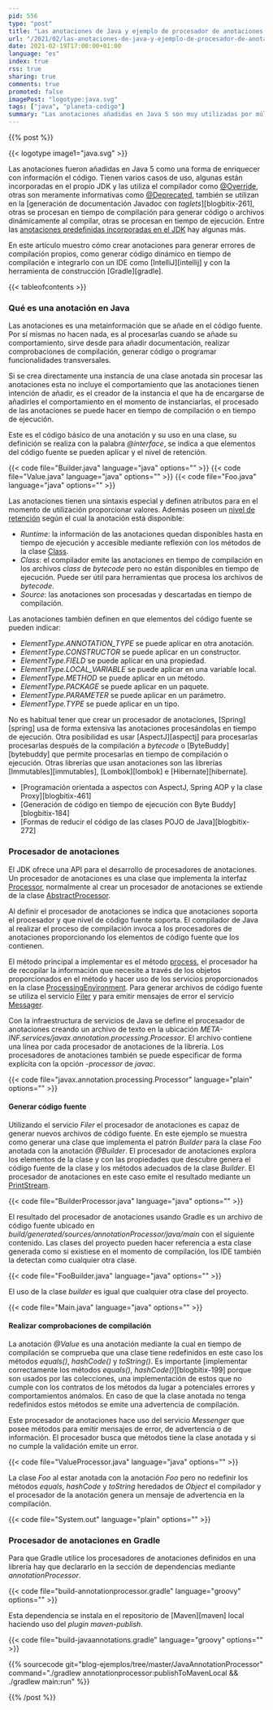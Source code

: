```yaml
---
pid: 556
type: "post"
title: "Las anotaciones de Java y ejemplo de procesador de anotaciones en tiempo de compilación"
url: "/2021/02/las-anotaciones-de-java-y-ejemplo-de-procesador-de-anotaciones-en-tiempo-de-compilacion/"
date: 2021-02-19T17:00:00+01:00
language: "es"
index: true
rss: true
sharing: true
comments: true
promoted: false
imagePost: "logotype:java.svg"
tags: ["java", "planeta-codigo"]
summary: "Las anotaciones añadidas en Java 5 son muy utilizadas por múltiples librerías entre ellas Hibernate, Spring o Immutables. Desde Java 6 se ofrece una API para el procesamiento de las anotaciones en tiempo de compilación que permiten generar archivos de código fuente o emitir mensajes de error. Los procesadores de anotaciones son invocados por el compilador de Java permitiendo extender su comportamiento. En el artículo se muestra una implementación para generar clases que implementan el patrón _Builder_ y otro para realizar comprobaciones."
---
```


{{% post %}}

{{< logotype image1="java.svg" >}}

Las anotaciones fueron añadidas en Java 5 como una forma de enriquecer con información el código. Tienen varios casos de uso, algunas están incorporadas en el propio JDK y las utiliza el compilador como [@Override](javadoc11:java.base/java/lang/Override.html), otras son meramente informativas como [@Deprecated](javadoc11:java.base/java/lang/Deprecated.html), también se utilizan en la [generación de documentación Javadoc con _taglets_][blogbitix-261], otras se procesan en tiempo de compilación para generar código o archivos dinámicamente al compilar, otras se procesan en tiempo de ejecución. Entre las [anotaciones predefinidas incorporadas en el JDK](https://docs.oracle.com/javase/tutorial/java/annotations/predefined.html) hay algunas más.

En este artículo muestro cómo crear anotaciones para generar errores de compilación propios, como generar código dinámico en tiempo de compilación e integrarlo con un IDE como [IntelliJ][intellij] y con la herramienta de construcción [Gradle][gradle].

{{< tableofcontents >}}

### Qué es una anotación en Java

Las anotaciones es una metainformación que se añade en el código fuente. Por sí mismas no hacen nada, es al procesarlas cuando se añade su comportamiento, sirve desde para añadir documentación, realizar comprobaciones de compilación, generar código o programar funcionalidades transversales.

Si se crea directamente una instancia de una clase anotada sin procesar las anotaciones esta no incluye el comportamiento que las anotaciones tienen intención de añadir, es el creador de la instancia el que ha de encargarse de añadirles el comportamiento en el momento de instanciarlas, el procesado de las anotaciones se puede hacer en tiempo de compilación o en tiempo de ejecución.

Este es el código básico de una anotación y su uso en una clase, su definición se realiza con la palabra _@interface_, se indica a que elementos del código fuente se pueden aplicar y el nivel de retención.

{{< code file="Builder.java" language="java" options="" >}}
{{< code file="Value.java" language="java" options="" >}}
{{< code file="Foo.java" language="java" options="" >}}

Las anotaciones tienen una sintaxis especial y definen atributos para en el momento de utilización proporcionar valores. Además poseen un [nivel de retención](javadoc11:java.base/java/lang/annotation/RetentionPolicy.html) según el cual la anotación está disponible:

* _Runtime_: la información de las anotaciones quedan disponibles hasta en tiempo de ejecución y accesible mediante reflexión con los métodos de la clase [Class](javadoc11:java.base/java/lang/Class.html).
* _Class_: el compilador emite las anotaciones en tiempo de compilación en los archivos _class_ de _bytecode_ pero no están disponibles en tiempo de ejecución. Puede ser útil para herramientas que procesa los archivos de _bytecode_.
* _Source_: las anotaciones son procesadas y descartadas en tiempo de compilación.

Las anotaciones también definen en que elementos del código fuente se pueden indicar:

* _ElementType.ANNOTATION\_TYPE_ se puede aplicar en otra anotación.
* _ElementType.CONSTRUCTOR_ se puede aplicar en un constructor.
* _ElementType.FIELD_ se puede aplicar en una propiedad.
* _ElementType.LOCAL\_VARIABLE_ se puede aplicar en una variable local.
* _ElementType.METHOD_ se puede aplicar en un método.
* _ElementType.PACKAGE_ se puede aplicar en un paquete.
* _ElementType.PARAMETER_ se puede aplicar en un parámetro.
* _ElementType.TYPE_ se puede aplicar en un tipo.

No es habitual tener que crear un procesador de anotaciones, [Spring][spring] usa de forma extensiva las anotaciones procesándolas en tiempo de ejecución. Otra posibilidad es usar [AspectJ][aspectj] para procesarlas procesarlas después de la compilación a _bytecode_ o [ByteBuddy][bytebuddy] que permite procesarlas en tiempo de compilación o ejecución. Otras librerías que usan anotaciones son las librerías [Immutables][immutables], [Lombok][lombok] e [Hibernate][hibernate].

* [Programación orientada a aspectos con AspectJ, Spring AOP y la clase Proxy][blogbitix-461]
* [Generación de código en tiempo de ejecución con Byte Buddy][blogbitix-184]
* [Formas de reducir el código de las clases POJO de Java][blogbitix-272]

### Procesador de anotaciones

El JDK ofrece una API para el desarrollo de procesadores de anotaciones. Un procesador de anotaciones es una clase que implementa la interfaz [Processor](javadoc11:java.compiler/javax/annotation/processing/Processor.html), normalmente al crear un procesador de anotaciones se extiende de la clase [AbstractProcessor](javadoc11:java.compiler/javax/annotation/processing/AbstractProcessor.html).

Al definir el procesador de anotaciones se indica que anotaciones soporta el procesador y que nivel de código fuente soporta. El compilador de Java al realizar el proceso de compilación invoca a los procesadores de anotaciones proporcionando los elementos de código fuente que los contienen.

El método principal a implementar es el método [process](javadoc11:java.compiler/javax/annotation/processing/Processor.html#process(java.util.Set,javax.annotation.processing.RoundEnvironment)), el procesador ha de recopilar la información que necesite a través de los objetos proporcionados en el método y hacer uso de los servicios proporcionados en la clase [ProcessingEnvironment](javadoc11:java.compiler/javax/annotation/processing/ProcessingEnvironment.html). Para generar archivos de código fuente se utiliza el servicio [Filer](javadoc11:java.compiler/javax/annotation/processing/Filer.html) y para emitir mensajes de error el servicio [Messager](javadoc11:java.compiler/javax/annotation/processing/Messager.html).

Con la infraestructura de servicios de Java se define el procesador de anotaciones creando un archivo de texto en la ubicación _META-INF.services/javax.annotation.processing.Processor_. El archivo contiene una línea por cada procesador de anotaciones de la librería. Los procesadores de anotaciones también se puede especificar de forma explícita con la opción _-processor_ de _javac_.

{{< code file="javax.annotation.processing.Processor" language="plain" options="" >}}

#### Generar código fuente

Utilizando el servicio _Filer_ el procesador de anotaciones es capaz de generar nuevos archivos de código fuente. En este ejemplo se muestra como generar una clase que implementa el patrón _Builder_ para la clase _Foo_ anotada con la anotación _@Builder_. El procesador de anotaciones explora los elementos de la clase y con las propiedades que descubre genera el código fuente de la clase y los métodos adecuados de la clase _Builder_. El procesador de anotaciones en este caso emite el resultado mediante un [PrintStream](javadoc11:java.base/java/io/PrintStream.html).

{{< code file="BuilderProcessor.java" language="java" options="" >}}

El resultado del procesador de anotaciones usando Gradle es un archivo de código fuente ubicado en _build/generated/sources/annotationProcessor/java/main_ con el siguiente contenido. Las clases del proyecto pueden hacer referencia a esta clase generada como si existiese en el momento de compilación, los IDE también la detectan como cualquier otra clase.

{{< code file="FooBuilder.java" language="java" options="" >}}

El uso de la clase _builder_ es igual que cualquier otra clase del proyecto.

{{< code file="Main.java" language="java" options="" >}}

#### Realizar comprobaciones de compilación

La anotación _@Value_ es una anotación mediante la cual en tiempo de compilación se comprueba que una clase tiene redefinidos en este caso los métodos _equals()_, _hashCode()_ y _toString()_. Es importante [implementar correctamente los métodos _equals()_, _hashCode()_][blogbitix-199] porque son usados por las colecciones, una implementación de estos que no cumple con los contratos de los métodos da lugar a potenciales errores y comportamientos anómalos. En caso de que la clase anotada no tenga redefinidos estos métodos se emite una advertencia de compilación.

Este procesador de anotaciones hace uso del servicio _Messenger_ que posee métodos para emitir mensajes de error, de advertencia o de información. El procesador busca que métodos tiene la clase anotada y si no cumple la validación emite un error.

{{< code file="ValueProcessor.java" language="java" options="" >}}

La clase _Foo_ al estar anotada con la anotación _Foo_ pero no redefinir los métodos _equals_, _hashCode_ y _toString_ heredados de _Object_ el compilador y el procesador de la anotación genera un mensaje de advertencia en la compilación.

{{< code file="System.out" language="plain" options="" >}}

### Procesador de anotaciones en Gradle

Para que Gradle utilice los procesadores de anotaciones definidos en una librería hay que declararlo en la sección de dependencias mediante _annotationProcessor_.

{{< code file="build-annotationprocessor.gradle" language="groovy" options="" >}}

Esta dependencia se instala en el repositorio de [Maven][maven] local haciendo uso del _plugin_ _maven-publish_.

{{< code file="build-javaannotations.gradle" language="groovy" options="" >}}

{{% sourcecode git="blog-ejemplos/tree/master/JavaAnnotationProcessor" command="./gradlew annotationprocessor:publishToMavenLocal && ./gradlew main:run" %}}

{{% /post %}}
